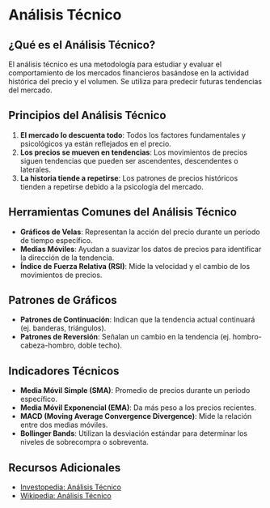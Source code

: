 # Análisis Técnico

## ¿Qué es el Análisis Técnico?
El análisis técnico es una metodología para estudiar y evaluar el comportamiento de los mercados financieros basándose en la actividad histórica del precio y el volumen. Se utiliza para predecir futuras tendencias del mercado.

## Principios del Análisis Técnico
1. **El mercado lo descuenta todo**: Todos los factores fundamentales y psicológicos ya están reflejados en el precio.
2. **Los precios se mueven en tendencias**: Los movimientos de precios siguen tendencias que pueden ser ascendentes, descendentes o laterales.
3. **La historia tiende a repetirse**: Los patrones de precios históricos tienden a repetirse debido a la psicología del mercado.

## Herramientas Comunes del Análisis Técnico
- **Gráficos de Velas**: Representan la acción del precio durante un periodo de tiempo específico.
- **Medias Móviles**: Ayudan a suavizar los datos de precios para identificar la dirección de la tendencia.
- **Índice de Fuerza Relativa (RSI)**: Mide la velocidad y el cambio de los movimientos de precios.

## Patrones de Gráficos
- **Patrones de Continuación**: Indican que la tendencia actual continuará (ej. banderas, triángulos).
- **Patrones de Reversión**: Señalan un cambio en la tendencia (ej. hombro-cabeza-hombro, doble techo).

## Indicadores Técnicos
- **Media Móvil Simple (SMA)**: Promedio de precios durante un periodo específico.
- **Media Móvil Exponencial (EMA)**: Da más peso a los precios recientes.
- **MACD (Moving Average Convergence Divergence)**: Mide la relación entre dos medias móviles.
- **Bollinger Bands**: Utilizan la desviación estándar para determinar los niveles de sobrecompra o sobreventa.

## Recursos Adicionales
- [Investopedia: Análisis Técnico](https://www.investopedia.com/terms/t/technicalanalysis.asp)
- [Wikipedia: Análisis Técnico](https://es.wikipedia.org/wiki/An%C3%A1lisis_t%C3%A9cnico)

